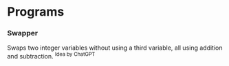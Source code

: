 # Programs

### Swapper
Swaps two integer variables without using a third variable, all using addition and subtraction.
<sup>Idea by ChatGPT</sup>

